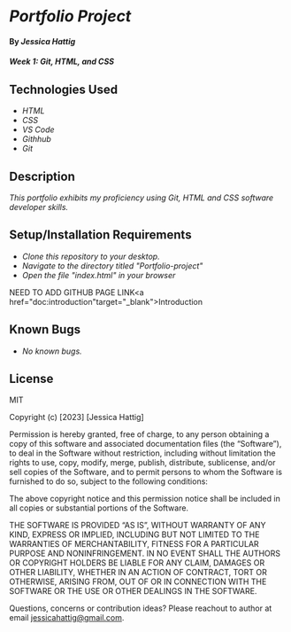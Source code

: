 # _Portfolio Project_

#### By _**Jessica Hattig**_

#### _Week 1: Git, HTML, and CSS_

## Technologies Used

* _HTML_
* _CSS_
* _VS Code_
* _Githhub_
* _Git_

## Description

_This portfolio exhibits my proficiency using Git, HTML and CSS software developer skills._

## Setup/Installation Requirements

* _Clone this repository to your desktop._
* _Navigate to the directory titled "Portfolio-project"_
* _Open the file "index.html" in your browser_

NEED TO ADD GITHUB PAGE LINK<a href="doc:introduction"target="_blank">Introduction</a>

## Known Bugs

* _No known bugs._


## License
MIT

Copyright (c) [2023] [Jessica Hattig]

Permission is hereby granted, free of charge, to any person obtaining a copy of this software and associated documentation files (the “Software”), to deal in the Software without restriction, including without limitation the rights to use, copy, modify, merge, publish, distribute, sublicense, and/or sell copies of the Software, and to permit persons to whom the Software is furnished to do so, subject to the following conditions:

The above copyright notice and this permission notice shall be included in all copies or substantial portions of the Software.

THE SOFTWARE IS PROVIDED “AS IS”, WITHOUT WARRANTY OF ANY KIND, EXPRESS OR IMPLIED, INCLUDING BUT NOT LIMITED TO THE WARRANTIES OF MERCHANTABILITY, FITNESS FOR A PARTICULAR PURPOSE AND NONINFRINGEMENT. IN NO EVENT SHALL THE AUTHORS OR COPYRIGHT HOLDERS BE LIABLE FOR ANY CLAIM, DAMAGES OR OTHER LIABILITY, WHETHER IN AN ACTION OF CONTRACT, TORT OR OTHERWISE, ARISING FROM, OUT OF OR IN CONNECTION WITH THE SOFTWARE OR THE USE OR OTHER DEALINGS IN THE SOFTWARE.

Questions, concerns or contribution ideas? Please reachout to author at email jessicahattig@gmail.com.